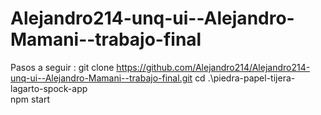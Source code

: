 # Alejandro214-unq-ui--Alejandro-Mamani--trabajo-final
Pasos a seguir :
git clone https://github.com/Alejandro214/Alejandro214-unq-ui--Alejandro-Mamani--trabajo-final.git
cd .\piedra-papel-tijera-lagarto-spock-app\
npm start
